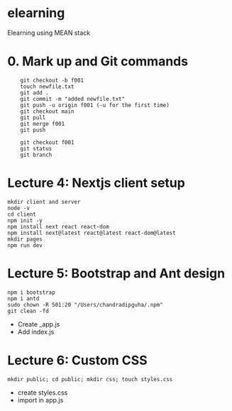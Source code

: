 # elearning
Elearning using MEAN stack

# 0. Mark up and Git commands
```
    git checkout -b f001
    touch newfile.txt
    git add .
    git commit -m "added newfile.txt"
    git push -u origin f001 (-u for the first time)
    git checkout main
    git pull
    git merge f001
    git push

    git checkout f001
    git status
    git branch
```

# Lecture 4: Nextjs client setup
```
mkdir client and server
node -v
cd client
npm init -y
npm install next react react-dom
npm install next@latest react@latest react-dom@latest
mkdir pages
npm run dev
```

# Lecture 5: Bootstrap and Ant design
```
npm i bootstrap
npm i antd
sudo chown -R 501:20 "/Users/chandradipguha/.npm"
git clean -fd
```
- Create _app.js
- Add index.js

# Lecture 6: Custom CSS
```
mkdir public; cd public; mkdir css; touch styles.css
```
- create styles.css
- import in app.js

